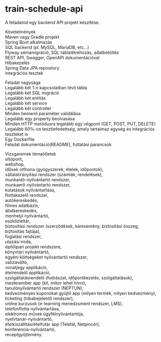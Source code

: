 # train-schedule-api

A feladatod egy backend API projekt készítése.

Követelmények  
Maven vagy Gradle projekt  
Spring Boot alkalmazás  
SQL backend (pl. MySQL, MariaDB, etc...)  
Flyway sémamigráció, SQL táblalétrehozás, adatbetöltés  
REST API, Swagger, OpenAPI dokumentációval  
Hibakezelés  
Spring Data JPA repository  
Integrációs tesztek  

Feladat nagysága  
Legalább két 1-n kapcsolatban lévő tábla  
Legalább két SQL migráció  
Legalább két entitás  
Legalább két service  
Legalább két controller  
Minden bemenő paraméter validálása  
Legalább egy property beolvasása  
Minden HTTP metódusra legalább egy végpont (GET, POST, PUT, DELETE)  
Legalább 60%-os tesztlefedettség, amely tartalmaz egység és integrációs teszteket is  
Egy Dockerfile  
Feladat dokumentáció(README), futtatási parancsok  


Vizsgaremek témaötletek  
oltópont,  
webshop,  
idősek otthona (gyógyszerek, ételek, időpontok),  
vállalatirányítási rendszer (számlák, rendelések),  
munkaidő-nyilvántartó rendszer,  
munkaerő-nyilvántartó rendszer,  
kutatások nyilvántartása,  
flottakezelő rendszer,  
autókereskedés,  
filmes adatbázis,  
állatkereskedés,  
menhelyi nyilvántartó,  
eszközleltár,  
biztosítási rendszer (szerződések, káresemény, biztosítási összeg, biztosítás fajtája),  
foglalási rendszer,  
utazási iroda,  
építőipari projekt rendszere,  
könyvtári nyilvántartó,  
egyéni költségeket nyilvántartó rendszer,  
valutaváltó,  
vonatjegy applikáció,  
ételrendelő applikáció,  
szolgáltatásrendelő (fodrászat, időpontkezelés, szolgáltatások),  
mesterember app (kit, mikor lehet hívni),  
tanulónyilvántartó rendszer (NEPTUN),  
kedvezményes kuponokat gyűjtő app (milyen termék, milyen kedvezmény),  
ticketing (hibabejelentő rendszer),  
online kurzusok (e-learning menedzsment rendszer, LMS),  
telefonflotta nyilvántartása,  
elektromos művek ügyfélnyilvántartója,  
nyelvtanár-nyilvántartó,  
ételkiszállítás/ételfutár app (Teletál, Netpincér),  
konferencia-nyilvántartó,  
receptgyűjtemény.